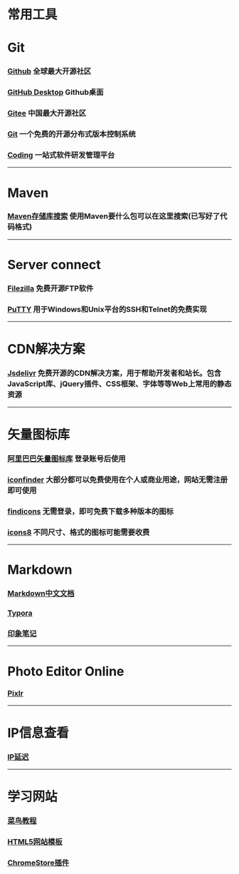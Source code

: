 #  常用工具

#  Git

###  [Github](https://github.com/) 全球最大开源社区

### [GitHub Desktop](https://desktop.github.com/) Github桌面

###  [Gitee](https://gitee.com/) 中国最大开源社区

###  [Git](https://git-scm.com/) 一个免费的开源分布式版本控制系统

###  [Coding](https://coding.net/) 一站式软件研发管理平台

***

# Maven

### [Maven存储库搜索](https://search.maven.org/) 使用Maven要什么包可以在这里搜索(已写好了代码格式)

***

#  Server connect

###  [Filezilla](https://filezilla-project.org/) 免费开源FTP软件

###  [PuTTY](https://www.putty.org/) 用于Windows和Unix平台的SSH和Telnet的免费实现

***

# CDN解决方案

### [Jsdelivr](https://www.jsdelivr.com/) 免费开源的CDN解决方案，用于帮助开发者和站长。包含JavaScript库、jQuery插件、CSS框架、字体等等Web上常用的静态资源

***

# 矢量图标库

### [阿里巴巴矢量图标库](https://www.iconfont.cn/) 登录账号后使用

### [iconfinder](https://www.iconfinder.com/) 大部分都可以免费使用在个人或商业用途，网站无需注册即可使用

### [findicons](https://findicons.com/) 无需登录，即可免费下载多种版本的图标

### [icons8](https://icons8.com/) 不同尺寸、格式的图标可能需要收费

***

#  Markdown

###  [Markdown中文文档](https://markdown-zh.readthedocs.io/en/latest/)

###  [Typora](https://www.typora.io/)

###  [印象笔记](https://www.yinxiang.com/)

***

#  Photo Editor Online

###  [Pixlr](https://pixlr.com/cn/editor/)

***

# IP信息查看

### [IP延迟](http://ping.pe/)

***

# 学习网站

### [菜鸟教程](https://www.runoob.com/)

### [HTML5网站模板](https://html5up.net/)

### [ChromeStore插件](https://www.crx4chrome.com/)

